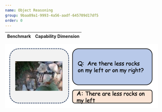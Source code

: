 ```yaml
---
name: Object Reasoning
group: 9baa89a1-9993-4a56-aadf-645709d17df5
order: 0
---
```


<div class="row">
<div class="col-8">

| **Benchmark** | **Capability Dimension** |
| ------------- | ------------------------ |

</div>

<div class="col-4">

![alt text](objectreasoning.png)

</div>

</div>
